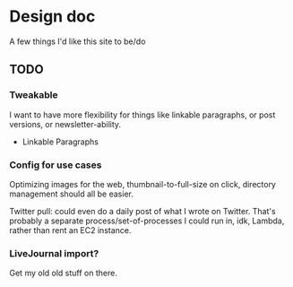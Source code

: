 # Design doc

A few things I'd like this site to be/do

## TODO

### Tweakable

I want to have more flexibility for things like linkable paragraphs, or post
versions, or newsletter-ability.

- Linkable Paragraphs

### Config for use cases

Optimizing images for the web, thumbnail-to-full-size on click, directory
management should all be easier.

Twitter pull: could even do a daily post of what I wrote on Twitter. That's
probably a separate process/set-of-processes I could run in, idk, Lambda, rather
than rent an EC2 instance.

### LiveJournal import?

Get my old old stuff on there.
